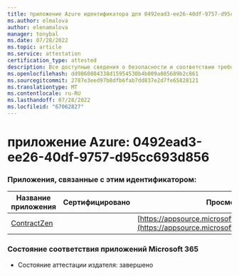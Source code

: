 ```yaml
---
title: приложение Azure идентификатора для 0492ead3-ee26-40df-9757-d95cc693d856
ms.author: elmalova
author: elenamalova
manager: tonybal
ms.date: 07/28/2022
ms.topic: article
ms.service: attestation
certification_type: attested
description: Все доступные сведения о безопасности и соответствии требованиям для 0492ead3-ee26-40df-9757-d95cc693d856.
ms.openlocfilehash: dd9860804338d15954530b4b009a085689b2c861
ms.sourcegitcommit: 2787e3eed97b8dfb6fab7dd837e2d7fe65828121
ms.translationtype: MT
ms.contentlocale: ru-RU
ms.lasthandoff: 07/28/2022
ms.locfileid: "67062827"
---
```

# <a name="azure-app-id-0492ead3-ee26-40df-9757-d95cc693d856"></a>приложение Azure: 0492ead3-ee26-40df-9757-d95cc693d856


### <a name="apps-associated-with-this-id"></a>Приложения, связанные с этим идентификатором:
| **Название приложения** | **Сертифицировано** | **Просмотр в AppSource** |
|--------------|---------------|-----------------------|
| [ContractZen](../forward/WA200001389.md) |  | [https://appsource.microsoft.com/product/office/WA200001389](https://appsource.microsoft.com/product/office/WA200001389) |

### <a name="microsoft-365-app-compliance-status"></a>Состояние соответствия приложений Microsoft 365
- Состояние аттестации издателя: завершено
